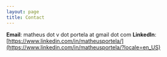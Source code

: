 ```yaml
---
layout: page
title: Contact
---
```


**Email**: matheus dot v dot portela at gmail dot com
**LinkedIn**: [https://www.linkedin.com/in/matheusportela/](https://www.linkedin.com/in/matheusportela/?locale=en_US)
